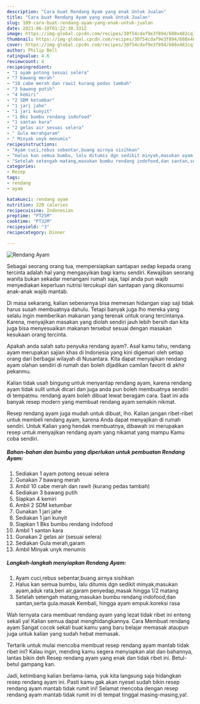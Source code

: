 ```yaml
---
description: "Cara buat Rendang Ayam yang enak Untuk Jualan"
title: "Cara buat Rendang Ayam yang enak Untuk Jualan"
slug: 109-cara-buat-rendang-ayam-yang-enak-untuk-jualan
date: 2021-06-18T01:22:38.331Z
image: https://img-global.cpcdn.com/recipes/30f54cdaf9e3f894/680x482cq70/rendang-ayam-foto-resep-utama.jpg
thumbnail: https://img-global.cpcdn.com/recipes/30f54cdaf9e3f894/680x482cq70/rendang-ayam-foto-resep-utama.jpg
cover: https://img-global.cpcdn.com/recipes/30f54cdaf9e3f894/680x482cq70/rendang-ayam-foto-resep-utama.jpg
author: Philip Bell
ratingvalue: 4.6
reviewcount: 4
recipeingredient:
- "1 ayam potong sesuai selera"
- "7 bawang merah"
- "10 cabe merah dan rawit kurang pedas tambah"
- "3 bawang putih"
- "4 kemiri"
- "2 SDM ketumbar"
- "1 jari jahe"
- "1 jari kunyit"
- "1 Bks bumbu rendang indofood"
- "1 santan kara"
- "2 gelas air sesuai selera"
- " Gula merahgaram"
- " Minyak unyk menumis"
recipeinstructions:
- "Ayam cuci,rebus sebentar,buang airnya sisihkan"
- "Halus kan semua bumbu, lalu ditumis dgn sedikit minyak,masukan ayam,aduk rata,beri air,garam penyedap,masak hingga 1/2 matang"
- "Setelah setengah matang,masukan bumbu rendang indofood,dan santan,serta gula.masak Kembali, hingga ayam empuk.koreksi rasa"
categories:
- Resep
tags:
- rendang
- ayam

katakunci: rendang ayam 
nutrition: 220 calories
recipecuisine: Indonesian
preptime: "PT25M"
cooktime: "PT32M"
recipeyield: "3"
recipecategory: Dinner

---
```



![Rendang Ayam](https://img-global.cpcdn.com/recipes/30f54cdaf9e3f894/680x482cq70/rendang-ayam-foto-resep-utama.jpg)

Sebagai seorang orang tua, mempersiapkan santapan sedap kepada orang tercinta adalah hal yang mengasyikan bagi kamu sendiri. Kewajiban seorang  wanita bukan sekadar menangani rumah saja, tapi anda pun wajib menyediakan keperluan nutrisi tercukupi dan santapan yang dikonsumsi anak-anak wajib mantab.

Di masa  sekarang, kalian sebenarnya bisa memesan hidangan siap saji tidak harus susah membuatnya dahulu. Tetapi banyak juga lho mereka yang selalu ingin memberikan makanan yang terenak untuk orang tercintanya. Karena, menyajikan masakan yang diolah sendiri jauh lebih bersih dan kita juga bisa menyesuaikan makanan tersebut sesuai dengan masakan kesukaan orang tercinta. 



Apakah anda salah satu penyuka rendang ayam?. Asal kamu tahu, rendang ayam merupakan sajian khas di Indonesia yang kini digemari oleh setiap orang dari berbagai wilayah di Nusantara. Kita dapat menyajikan rendang ayam olahan sendiri di rumah dan boleh dijadikan camilan favorit di akhir pekanmu.

Kalian tidak usah bingung untuk menyantap rendang ayam, karena rendang ayam tidak sulit untuk dicari dan juga anda pun boleh membuatnya sendiri di tempatmu. rendang ayam boleh dibuat lewat beragam cara. Saat ini ada banyak resep modern yang membuat rendang ayam semakin nikmat.

Resep rendang ayam juga mudah untuk dibuat, lho. Kalian jangan ribet-ribet untuk membeli rendang ayam, karena Anda dapat menyajikan di rumah sendiri. Untuk Kalian yang hendak membuatnya, dibawah ini merupakan resep untuk menyajikan rendang ayam yang nikamat yang mampu Kamu coba sendiri.

<!--inarticleads1-->

##### Bahan-bahan dan bumbu yang diperlukan untuk pembuatan Rendang Ayam:

1. Sediakan 1 ayam potong sesuai selera
1. Gunakan 7 bawang merah
1. Ambil 10 cabe merah dan rawit (kurang pedas tambah)
1. Sediakan 3 bawang putih
1. Siapkan 4 kemiri
1. Ambil 2 SDM ketumbar
1. Gunakan 1 jari jahe
1. Sediakan 1 jari kunyit
1. Siapkan 1 Bks bumbu rendang indofood
1. Ambil 1 santan kara
1. Gunakan 2 gelas air (sesuai selera)
1. Sediakan  Gula merah,garam
1. Ambil  Minyak unyk menumis




<!--inarticleads2-->

##### Langkah-langkah menyiapkan Rendang Ayam:

1. Ayam cuci,rebus sebentar,buang airnya sisihkan
1. Halus kan semua bumbu, lalu ditumis dgn sedikit minyak,masukan ayam,aduk rata,beri air,garam penyedap,masak hingga 1/2 matang
1. Setelah setengah matang,masukan bumbu rendang indofood,dan santan,serta gula.masak Kembali, hingga ayam empuk.koreksi rasa




Wah ternyata cara membuat rendang ayam yang lezat tidak ribet ini enteng sekali ya! Kalian semua dapat menghidangkannya. Cara Membuat rendang ayam Sangat cocok sekali buat kamu yang baru belajar memasak ataupun juga untuk kalian yang sudah hebat memasak.

Tertarik untuk mulai mencoba membuat resep rendang ayam mantab tidak ribet ini? Kalau ingin, mending kamu segera menyiapkan alat dan bahannya, lantas bikin deh Resep rendang ayam yang enak dan tidak ribet ini. Betul-betul gampang kan. 

Jadi, ketimbang kalian berlama-lama, yuk kita langsung saja hidangkan resep rendang ayam ini. Pasti kamu gak akan nyesel sudah bikin resep rendang ayam mantab tidak rumit ini! Selamat mencoba dengan resep rendang ayam mantab tidak rumit ini di tempat tinggal masing-masing,ya!.


